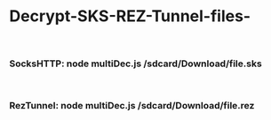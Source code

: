 # Decrypt-SKS-REZ-Tunnel-files-
<br>
<h3> SocksHTTP: node multiDec.js /sdcard/Download/file.sks</h3>
<br>
<h3> RezTunnel: node multiDec.js /sdcard/Download/file.rez</h3>
